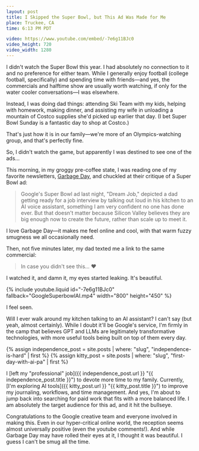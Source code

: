 ```yaml
---
layout: post
title: I Skipped the Super Bowl, but This Ad Was Made for Me
place: Truckee, CA
time: 6:13 PM PDT

video: https://www.youtube.com/embed/-7e6g11BJc0
video_height: 720
video_width: 1280
---
```


I didn't watch the Super Bowl this year. I had absolutely no connection to it and no preference for either team. While I generally enjoy football (college football, specifically) and spending time with friends—and yes, the commercials and halftime show are usually worth watching, if only for the water cooler conversations—I was elsewhere.

Instead, I was doing dad things: attending Ski Team with my kids, helping with homework, making dinner, and assisting my wife in unloading a mountain of Costco supplies she'd picked up earlier that day. (I bet Super Bowl Sunday is a fantastic day to shop at Costco.)

That's just how it is in our family—we're more of an Olympics-watching group, and that's perfectly fine.

So, I didn't watch the game, but apparently I was destined to see one of the ads...

This morning, in my groggy pre-coffee state, I was reading one of my favorite newsletters, [Garbage Day](https://www.garbageday.email/p/silicon-valley-s-delusion-machine), and chuckled at their critique of a Super Bowl ad:

> Google's Super Bowl ad last night, "Dream Job," depicted a dad getting ready for a job interview by talking out loud in his kitchen to an AI voice assistant, something I am very confident no one has done ever. But that doesn't matter because Silicon Valley believes they are big enough now to create the future, rather than scale up to meet it.

I love Garbage Day—it makes me feel online and cool, with that warm fuzzy smugness we all occasionally need.

Then, not five minutes later, my dad texted me a link to the same commercial:

> In case you didn't see this... ❤️

I watched it, and damn it, my eyes started leaking. It's beautiful.

{% include youtube.liquid id="-7e6g11BJc0" fallback="GoogleSuperbowlAI.mp4" width="800" height="450" %}

I feel seen.

Will I ever walk around my kitchen talking to an AI assistant? I can't say (but yeah, almost certainly). While I doubt it'll be Google's service, I'm firmly in the camp that believes GPT and LLMs are legitimately transformative technologies, with more useful tools being built on top of them every day.

{% assign independence_post = site.posts | where: "slug", "independence-is-hard" | first %}
{% assign kitty_post = site.posts | where: "slug", "first-day-with-ai-pa" | first %}

I [left my "professional" job]({{ independence_post.url }} "{{ independence_post.title }}") to devote more time to my family. Currently, [I'm exploring AI tools]({{ kitty_post.url }} "{{ kitty_post.title }}") to improve my journaling, workflows, and time management. And yes, I'm about to jump back into searching for paid work that fits with a more balanced life. I am absolutely the target audience for this ad, and it hit the bullseye.

Congratulations to the Google creative team and everyone involved in making this. Even in our hyper-critical online world, the reception seems almost universally positive (even the youtube comments!). And while Garbage Day may have rolled their eyes at it, I thought it was beautiful. I guess I can't be smug all the time.

